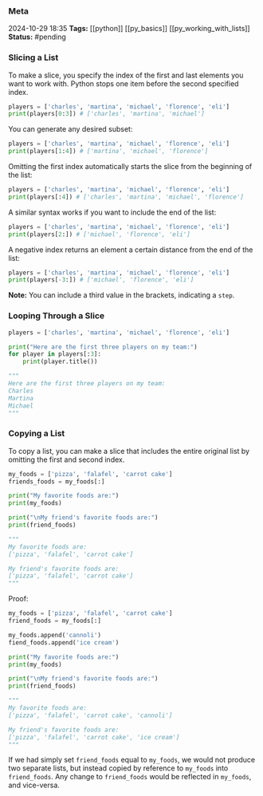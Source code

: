 ### Meta
2024-10-29 18:35
**Tags:** [[python]] [[py_basics]] [[py_working_with_lists]]
**Status:** #pending 

### Slicing a List
To make a slice, you specify the index of the first and last elements you want to work with. Python stops one item before the second specified index.
```Python title:example.py
players = ['charles', 'martina', 'michael', 'florence', 'eli']
print(players[0:3]) # ['charles', 'martina', 'michael']
```

You can generate any desired subset:
```Python title:example.py
players = ['charles', 'martina', 'michael', 'florence', 'eli']
print(players[1:4]) # ['martina', 'michael', 'florence']
```

Omitting the first index automatically starts the slice from the beginning of the list:
```Python title:example.py
players = ['charles', 'martina', 'michael', 'florence', 'eli']
print(players[:4]) # ['charles', 'martina', 'michael', 'florence']
```

A similar syntax works if you want to include the end of the list:
```Python title:example.py
players = ['charles', 'martina', 'michael', 'florence', 'eli']
print(players[2:]) # ['michael', 'florence', 'eli']
```

A negative index returns an element a certain distance from the end of the list:
```Python title:example.py
players = ['charles', 'martina', 'michael', 'florence', 'eli']
print(players[-3:]) # ['michael', 'florence', 'eli']
```

**Note:** You can include a third value in the brackets, indicating a `step`.

### Looping Through a Slice
```Python title:example.py
players = ['charles', 'martina', 'michael', 'florence', 'eli']

print("Here are the first three players on my team:")
for player in players[:3]:
	print(player.title())

"""
Here are the first three players on my team:
Charles
Martina
Michael
"""
```

### Copying a List
To copy a list, you can make a slice that includes the entire original list by omitting the first and second index.
```Python title:example.py
my_foods = ['pizza', 'falafel', 'carrot cake']
friends_foods = my_foods[:]

print("My favorite foods are:")
print(my_foods)

print("\nMy friend's favorite foods are:")
print(friend_foods)

"""
My favorite foods are:
['pizza', 'falafel', 'carrot cake']

My friend's favorite foods are:
['pizza', 'falafel', 'carrot cake']
"""
```

Proof:
```Python title:example.py
my_foods = ['pizza', 'falafel', 'carrot cake']
friend_foods = my_foods[:]

my_foods.append('cannoli')
fiend_foods.append('ice cream')

print("My favorite foods are:")
print(my_foods)

print("\nMy friend's favorite foods are:")
print(friend_foods)

"""
My favorite foods are:
['pizza', 'falafel', 'carrot cake', 'cannoli']

My friend's favorite foods are:
['pizza', 'falafel', 'carrot cake', 'ice cream']
"""
```

If we had simply set `friend_foods` equal to `my_foods`, we would not produce two separate lists, but instead copied by reference to `my_foods` into `friend_foods`. Any change to `friend_foods` would be reflected in `my_foods`, and vice-versa.